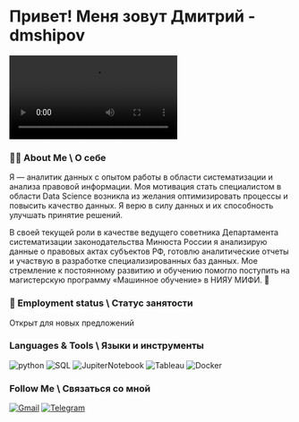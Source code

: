 # Привет! Меня зовут Дмитрий - dmshipov

![](https://gif.guru/file/aHR0cHM6Ly9jZG4uZHJpYmJibGUuY29tL3VzZXJzLzIwMzY4L3NjcmVlbnNob3RzLzQwMTIyMzgvZGF0YV9zY2VuZS5naWY.mp4)

### 👨‍💻 About Me \ О себе
Я — аналитик данных с опытом работы в области систематизации и анализа правовой информации. Моя мотивация стать специалистом в области Data Science возникла из желания оптимизировать процессы и повысить качество данных. Я верю в силу данных и их способность улучшать принятие решений. 

В своей текущей роли в качестве ведущего советника Департамента систематизации законодательства Минюста России я анализирую данные о правовых актах субъектов РФ, готовлю аналитические отчеты и участвую в разработке специализированных баз данных. Мое стремление к постоянному развитию и обучению помогло поступить на магистерскую программу «Машинное обучение» в НИЯУ МИФИ.  🚀

###  🤝  Employment status \ Статус занятости

Открыт для новых предложений

### Languages & Tools \ Языки и инструменты
![python](https://img.shields.io/badge/-Python-69b5cc?style=for-the-badge&logo=python)
![SQL](https://img.shields.io/badge/-PostgreSQL-69b5cc?style=for-the-badge&logo=postgreSQL)
![JupiterNotebook](https://img.shields.io/badge/-Jupyter-69b5cc?style=for-the-badge&logo=jupyter)
![Tableau](https://img.shields.io/badge/-Tableau-69b5cc?style=for-the-badge&logo=tableau)
![Docker](https://img.shields.io/badge/-Docker-69b5cc?style=for-the-badge&logo=docker)

### Follow Me \ Связаться со мной
[![Gmail](https://img.shields.io/badge/-mail-69b5cc?style=for-the-badge&logo=Gmail)](shidmiodi@gmail.com)
[![Telegram](https://img.shields.io/badge/-Telegram-69b5cc?style=for-the-badge&logo=Telegram)](https://t.me/dmshipov)